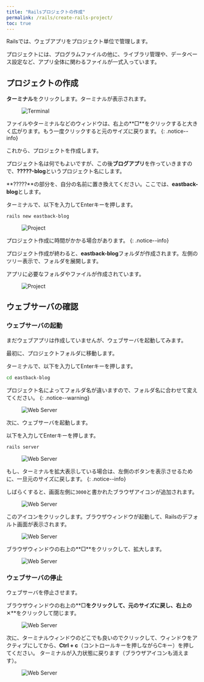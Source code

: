 ```yaml
---
title: "Railsプロジェクトの作成"
permalink: /rails/create-rails-project/
toc: true
---
```

Railsでは、ウェブアプリをプロジェクト単位で管理します。

プロジェクトには、プログラムファイルの他に、ライブラリ管理や、データベース設定など、アプリ全体に関わるファイルが一式入っています。

## プロジェクトの作成
**ターミナル**をクリックします。ターミナルが表示されます。

<figure>
  <img src="{{ '/assets/images/rails/04/terminal.png' | relative_url }}" alt="Terminal">
</figure>

ファイルやターミナルなどのウィンドウは、右上の**□**をクリックすると大きく広がります。もう一度クリックすると元のサイズに戻ります。
{: .notice--info}

これから、プロジェクトを作成します。

プロジェクト名は何でもよいですが、この後**ブログアプリ**を作っていきますので、**?????-blog**というプロジェクト名にします。

**?????**の部分を、自分の名前に置き換えてください。ここでは、**eastback-blog**とします。

ターミナルで、以下を入力してEnterキーを押します。

```bash
rails new eastback-blog
```

<figure>
  <img src="{{ '/assets/images/rails/04/project.png' | relative_url }}" alt="Project">
</figure>

プロジェクト作成に時間がかかる場合があります。
{: .notice--info}

プロジェクト作成が終わると、**eastback-blog**フォルダが作成されます。左側のツリー表示で、フォルダを展開します。

アプリに必要なフォルダやファイルが作成されています。

<figure>
  <img src="{{ '/assets/images/rails/04/project2.png' | relative_url }}" alt="Project">
</figure>

## ウェブサーバの確認
### ウェブサーバの起動
まだウェブアプリは作成していませんが、ウェブサーバを起動してみます。

最初に、プロジェクトフォルダに移動します。

ターミナルで、以下を入力してEnterキーを押します。

```bash
cd eastback-blog
```

プロジェクト名によってフォルダ名が違いますので、フォルダ名に合わせて変えてください。
{: .notice--warning}

<figure>
  <img src="{{ '/assets/images/rails/04/web-server.png' | relative_url }}" alt="Web Server">
</figure>

次に、ウェブサーバを起動します。

以下を入力してEnterキーを押します。

```bash
rails server
```

<figure>
  <img src="{{ '/assets/images/rails/04/web-server2.png' | relative_url }}" alt="Web Server">
</figure>

もし、ターミナルを拡大表示している場合は、左側のボタンを表示させるために、一旦元のサイズに戻します。
{: .notice--info}

しばらくすると、画面左側に`3000`と書かれたブラウザアイコンが追加されます。

<figure>
  <img src="{{ '/assets/images/rails/04/web-server3.png' | relative_url }}" alt="Web Server">
</figure>

このアイコンをクリックします。ブラウザウィンドウが起動して、Railsのデフォルト画面が表示されます。

<figure>
  <img src="{{ '/assets/images/rails/04/web-server4.png' | relative_url }}" alt="Web Server">
</figure>

ブラウザウィンドウの右上の**□**をクリックして、拡大します。

<figure>
  <img src="{{ '/assets/images/rails/04/web-server5.png' | relative_url }}" alt="Web Server">
</figure>

### ウェブサーバの停止
ウェブサーバを停止させます。

ブラウザウィンドウの右上の**□**をクリックして、元のサイズに戻し、右上の**✕**をクリックして閉じます。

<figure>
  <img src="{{ '/assets/images/rails/04/web-server6.png' | relative_url }}" alt="Web Server">
</figure>

次に、ターミナルウィンドウのどこでも良いのでクリックして、ウィンドウをアクティブにしてから、**Ctrl + c**（コントロールキーを押しながらCキー）を押してください。
ターミナルが入力状態に戻ります（ブラウザアイコンも消えます）。

<figure>
  <img src="{{ '/assets/images/rails/04/web-server7.png' | relative_url }}" alt="Web Server">
</figure>
